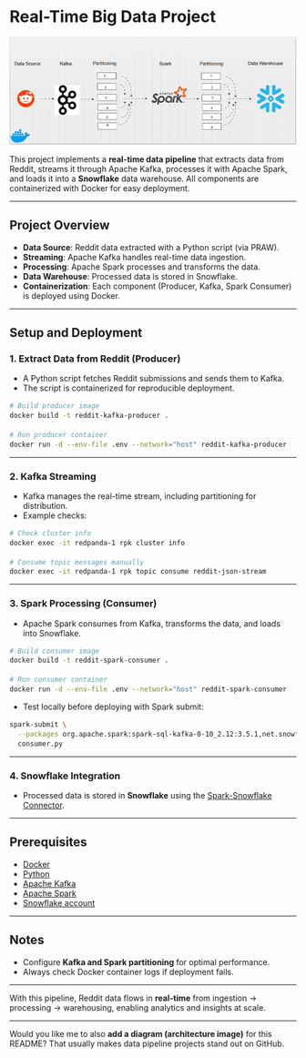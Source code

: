 

# Real-Time Big Data Project

![Data Pipeline Architecture](image/reddit_architecture.gif)  


This project implements a **real-time data pipeline** that extracts data from Reddit, streams it through Apache Kafka, processes it with Apache Spark, and loads it into a **Snowflake** data warehouse. All components are containerized with Docker for easy deployment.

---

## Project Overview

* **Data Source**: Reddit data extracted with a Python script (via PRAW).
* **Streaming**: Apache Kafka handles real-time data ingestion.
* **Processing**: Apache Spark processes and transforms the data.
* **Data Warehouse**: Processed data is stored in Snowflake.
* **Containerization**: Each component (Producer, Kafka, Spark Consumer) is deployed using Docker.

---

##  Setup and Deployment

### 1. Extract Data from Reddit (Producer)

* A Python script fetches Reddit submissions and sends them to Kafka.
* The script is containerized for reproducible deployment.

```bash
# Build producer image
docker build -t reddit-kafka-producer .

# Run producer container
docker run -d --env-file .env --network="host" reddit-kafka-producer
```

---

### 2. Kafka Streaming

* Kafka manages the real-time stream, including partitioning for distribution.
* Example checks:

```bash
# Check cluster info
docker exec -it redpanda-1 rpk cluster info  

# Consume topic messages manually
docker exec -it redpanda-1 rpk topic consume reddit-json-stream  
```

---

### 3. Spark Processing (Consumer)

* Apache Spark consumes from Kafka, transforms the data, and loads into Snowflake.

```bash
# Build consumer image
docker build -t reddit-spark-consumer .

# Run consumer container
docker run -d --env-file .env --network="host" reddit-spark-consumer
```

* Test locally before deploying with Spark submit:

```bash
spark-submit \
  --packages org.apache.spark:spark-sql-kafka-0-10_2.12:3.5.1,net.snowflake:spark-snowflake_2.12:3.1.3 \
  consumer.py
```

---

### 4. Snowflake Integration

* Processed data is stored in **Snowflake** using the [Spark-Snowflake Connector](https://repo1.maven.org/maven2/net/snowflake/spark-snowflake_2.12/).

---

## Prerequisites

* [Docker](https://docs.docker.com/)
* [Python](https://www.python.org/)
* [Apache Kafka](https://kafka.apache.org/)
* [Apache Spark](https://spark.apache.org/)
* [Snowflake account](https://www.snowflake.com/)

---

##  Notes

* Configure **Kafka and Spark partitioning** for optimal performance.
* Always check Docker container logs if deployment fails.


---

 With this pipeline, Reddit data flows in **real-time** from ingestion → processing → warehousing, enabling analytics and insights at scale.

---

Would you like me to also **add a diagram (architecture image)** for this README? That usually makes data pipeline projects stand out on GitHub.
